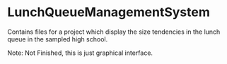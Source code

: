 # LunchQueueManagementSystem
Contains files for a project which display the size tendencies in the lunch queue in the sampled high school. 

Note: Not Finished, this is just graphical interface. 
